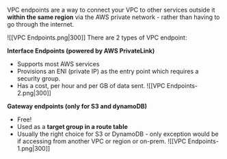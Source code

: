 VPC endpoints are a way to connect your VPC to other services outside it **within the same region** via the AWS private network - rather than having to go through the internet. 

![[VPC Endpoints.png|300]]
There are 2 types of VPC endpoint:

**Interface Endpoints (powered by AWS PrivateLink)**
- Supports most AWS services
- Provisions an ENI (private IP) as the entry point which requires a security group.
- Has a cost, per hour and per GB of data sent.
![[VPC Endpoints-2.png|300]]

**Gateway endpoints (only for S3 and dynamoDB)**
- Free!
- Used as a **target group in a route table**
- Usually the right choice for S3 or DynamoDB - only exception would be if accessing from another VPC or region or on-prem.
![[VPC Endpoints-1.png|300]]